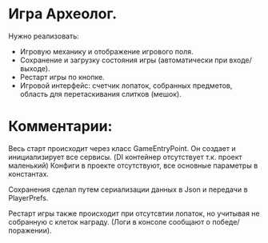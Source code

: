 # Игра Археолог.
Нужно реализовать:
- Игровую механику и отображение игрового поля.
- Сохранение и загрузку состояния игры (автоматически при входе/выходе).
- Рестарт игры по кнопке.
- Игровой интерфейс: счетчик лопаток, собранных предметов, область для перетаскивания слитков (мешок).
 
# Комментарии:
Весь старт происходит через класс GameEntryPoint. Он создает и инициализирует все сервисы. (DI контейнер отсутствует т.к. проект маленький)
Конфиги в проекте отсутствуют, все основные параметры в константах.

Сохранения сделал путем сериализации данных в Json и передачи в PlayerPrefs.

Рестарт игры также происходит при отсутсвтии лопаток, но учитывая не собранную с клеток награду. (Логи в консоле сообщают о победе/поражении).
